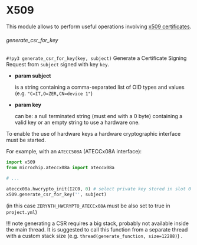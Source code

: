 # X509

This module allows to perform useful operations involving [x509 certificates](https://en.wikipedia.org/wiki/X.509).

###### generate_csr_for_key

```#!py3 generate_csr_for_key(key, subject)```
Generate a Certificate Signing Request from `subject` signed with key `key`.


* **param subject**

    is a string containing a comma-separated list of OID types and values (e.g. `"C=IT,O=ZER,CN=device 1"`)



* **param key**

    can be: a null terminated string (must end with a 0 byte) containing a valid key or an empty string to use a hardware one.


To enable the use of hardware keys a hardware cryptographic interface must be started.

For example, with an `ATECC508A` (ATECCx08A interface):

```py
import x509
from microchip.ateccx08a import ateccx08a

# ...

ateccx08a.hwcrypto_init(I2C0, 0) # select private key stored in slot 0
x509.generate_csr_for_key('', subject)
```

(in this case `ZERYNTH_HWCRYPTO_ATECCx08A` must be also set to true in `project.yml`)

!!! note
	generating a CSR requires a big stack, probably not available inside the main thread. It is suggested to call this function from a separate thread with a custom stack size (e.g. `thread(generate_function, size=12288)`) .
<!--stackedit_data:
eyJoaXN0b3J5IjpbMTgzNjg3NTcwMywtMTA1MDE5NDgzNF19
-->
